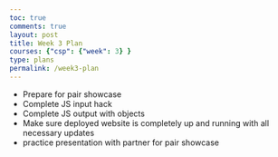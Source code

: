 ```yaml
---
toc: true
comments: true
layout: post
title: Week 3 Plan
courses: {"csp": {"week": 3} }
type: plans
permalink: /week3-plan
---
```


- Prepare for pair showcase
- Complete JS input hack
- Complete JS output with objects
- Make sure deployed website is completely up and running with all necessary updates
- practice presentation with partner for pair showcase